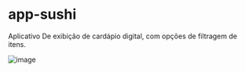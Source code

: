 # app-sushi
Aplicativo De exibição de cardápio digital, com opções de filtragem de itens.

![image](https://github.com/Luidyenrico/app-sushi/assets/80763934/8b1dab9a-30d9-4cc8-a5fb-8de8e22198c2)
